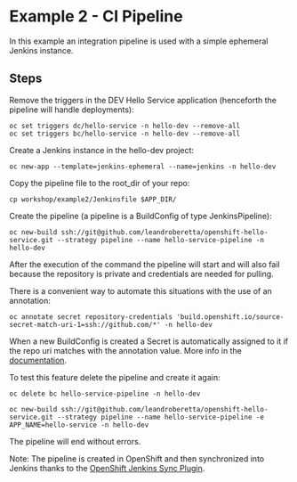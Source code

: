 # Example 2 - CI Pipeline

In this example an integration pipeline is used with a simple ephemeral Jenkins instance.

## Steps

Remove the triggers in the DEV Hello Service application (henceforth the pipeline will handle deployments):

    oc set triggers dc/hello-service -n hello-dev --remove-all
    oc set triggers bc/hello-service -n hello-dev --remove-all

Create a Jenkins instance in the hello-dev project:

    oc new-app --template=jenkins-ephemeral --name=jenkins -n hello-dev

Copy the pipeline file to the root_dir of your repo:

    cp workshop/example2/Jenkinsfile $APP_DIR/

Create the pipeline (a pipeline is a BuildConfig of type JenkinsPipeline):

    oc new-build ssh://git@github.com/leandroberetta/openshift-hello-service.git --strategy pipeline --name hello-service-pipeline -n hello-dev

After the execution of the command the pipeline will start and will also fail because the repository is private and credentials are needed for pulling.

There is a convenient way to automate this situations with the use of an annotation:

    oc annotate secret repository-credentials 'build.openshift.io/source-secret-match-uri-1=ssh://github.com/*' -n hello-dev

When a new BuildConfig is created a Secret is automatically assigned to it if the repo uri matches with the annotation value. More info in the [documentation](https://docs.openshift.com/online/dev_guide/builds/build_inputs.html#automatic-addition-of-a-source-secret-to-a-build-configuration).

To test this feature delete the pipeline and create it again:

    oc delete bc hello-service-pipeline -n hello-dev

    oc new-build ssh://git@github.com/leandroberetta/openshift-hello-service.git --strategy pipeline --name hello-service-pipeline -e APP_NAME=hello-service -n hello-dev

The pipeline will end without errors.

Note: The pipeline is created in OpenShift and then synchronized into Jenkins thanks to the [OpenShift Jenkins Sync Plugin](https://github.com/openshift/jenkins-sync-plugin). 